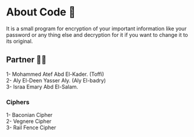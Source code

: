 # About Code 💫
It is a small program for encryption of your important information like your password or any thing else and decryption for it if you want to change it to its original.
## Partner 🤎💫
1- Mohammed Atef Abd El-Kader.   (Toffi)                
2- Aly El-Deen Yasser Aly.       (Aly El-badry)    
3- Israa Emary Abd El-Salam.
### Ciphers 
1- Baconian Cipher                      
2- Vegnere Cipher                       
3- Rail Fence Cipher                     

